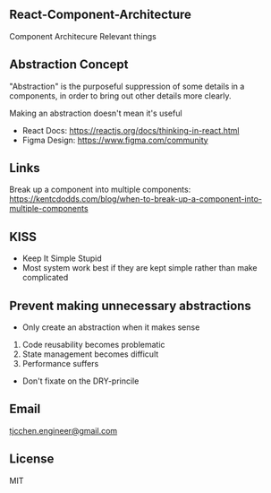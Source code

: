 ## React-Component-Architecture
Component Architecure Relevant things

## Abstraction Concept
"Abstraction" is the purposeful suppression of some details in a components, in order to
bring out other details more clearly.

Making an abstraction doesn't mean it's useful

- React Docs: https://reactjs.org/docs/thinking-in-react.html
- Figma Design: https://www.figma.com/community

## Links
Break up a component into multiple components: https://kentcdodds.com/blog/when-to-break-up-a-component-into-multiple-components   

## KISS
- Keep It Simple Stupid
- Most system work best if they are kept simple rather than make complicated

## Prevent making unnecessary abstractions
- Only create an abstraction when it makes sense
1) Code reusability becomes problematic
2) State management becomes difficult
3) Performance suffers

- Don't fixate on the DRY-princile

## Email
tjcchen.engineer@gmail.com

## License
MIT
